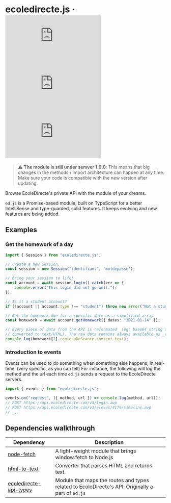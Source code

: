 # ecoledirecte.js &middot; ![GitHub](https://img.shields.io/github/license/a2br/ecoledirecte.js) ![npm](https://img.shields.io/npm/v/ecoledirecte.js) ![npm](https://img.shields.io/npm/dw/ecoledirecte.js)

> ⚠ **The module is still under semver 1.0.0**: This means that big changes in the methods / import architecture can happen at any time. Make sure your code is compatible with the new version after updating.

Browse EcoleDirecte's private API with the module of your dreams.

`ed.js` is a Promise-based module, built on TypeScript for a better IntelliSense and type-guarded, solid features. It keeps evolving and new features are being added. 

## Examples

### Get the homework of a day

```typescript
import { Session } from "ecoledirecte.js";

// Create a new Session.
const session = new Session("identifiant", "motdepasse");

// Bring your session to life!
const account = await session.login().catch(err => {
	console.error("This login did not go well.");
});

// Is it a student account?
if (!account || account.type !== "student") throw new Error("Not a student!");

// Get the homework due for a specific date as a simplified array
const homework = await account.getHomework({ dates: "2021-01-14" });

// Every piece of data from the API is reformated  (eg: base64 string are
// converted to text/HTML). The raw data remains always available as _raw
console.log(homework[2].contenuDeSeance.content.text);
```

### Introduction to events

Events can be used to do something when something else happens, in real-time. (very specific, as you can tell)
For instance, the following will log the method and the url each time `ed.js` sends a request to the EcoleDirecte servers.

```typescript
import { events } from "ecoledirecte.js";

events.on("request", ({ method, url }) => console.log(method, url));
// POST https://api.ecoledirecte.com/v3/login.awp
// POST https://api.ecoledirecte.com/v3/eleves/4179/timeline.awp
// ...
```

## Dependencies walkthrough

| Dependency                                                                     | Description                                                                                       |
| ------------------------------------------------------------------------------ | ------------------------------------------------------------------------------------------------- |
| [node-fetch](https://www.npmjs.com/package/node-fetch)                         | A light-weight module that brings window.fetch to Node.js                                         |
| [html-to-text](https://www.npmjs.com/package/html-to-text)                     | Converter that parses HTML and returns text.                                                      |
| [ecoledirecte-api-types](https://www.npmjs.com/package/ecoledirecte-api-types) | Module that maps the routes and types related to EcoleDirecte's API. Originally a part of `ed.js` |

